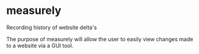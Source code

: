# measurely
Recording history of website delta's

The purpose of measurely will allow the user to easily view changes made to  a website via a GUI tool.

